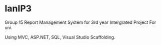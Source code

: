 # IanIP3
Group 15 
Report Management System for 3rd year Intergrated Project For uni.

Using MVC, ASP.NET, SQL, Visual Studio Scaffolding.
